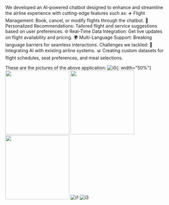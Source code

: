 We developed an AI-powered chatbot designed to enhance and streamline the airline experience with cutting-edge features such as:
✈️ Flight Management: Book, cancel, or modify flights through the chatbot.
🎯 Personalized Recommendations: Tailored flight and service suggestions based on user preferences.
🌐 Real-Time Data Integration: Get live updates on flight availability and pricing.
🌍 Multi-Language Support: Breaking language barriers for seamless interactions.
Challenges we tackled:
🔧 Integrating AI with existing airline systems.
📊 Creating custom datasets for flight schedules, seat preferences, and meal selections.

These are the pictures of the above application:
![i0](https://github.com/user-attachments/assets/4dcabf15-9abd-4166-801c-a872773d772d){: width="50%"}
<img src="https://github.com/user-attachments/assets/4dcabf15-9abd-4166-801c-a872773d772d" width="200">
<img src="https://github.com/user-attachments/assets/24d3c3c8-97f8-44c4-81cc-058a2bf8422d" width="200">
<img src="https://github.com/user-attachments/assets/5e523db4-95b7-4c71-ac5b-7f648ee74e21" width="200">
![i1](https://github.com/user-attachments/assets/24d3c3c8-97f8-44c4-81cc-058a2bf8422d)
![i3](https://github.com/user-attachments/assets/5e523db4-95b7-4c71-ac5b-7f648ee74e21)
